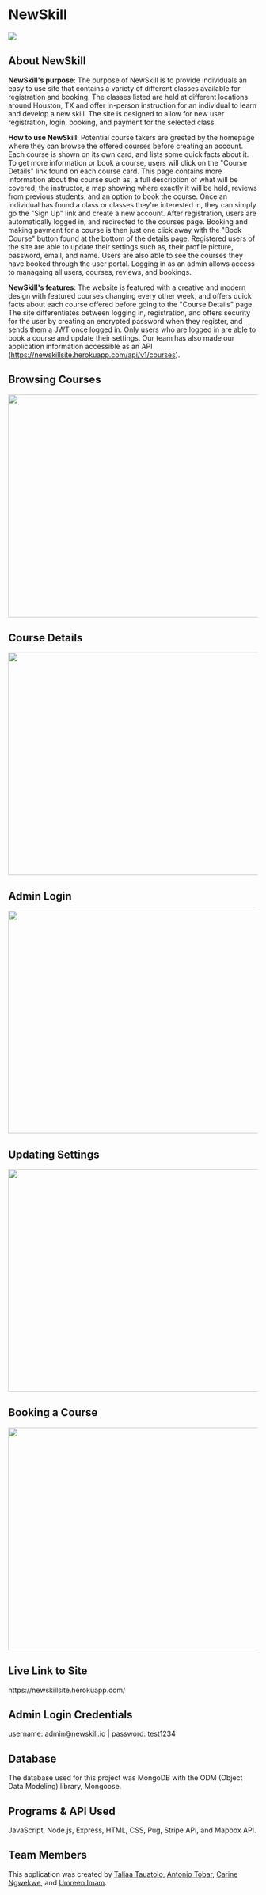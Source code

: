 # NewSkill

<img src='homepage.png'></img>

<h2> About NewSkill </h2>

<b>NewSkill's purpose</b>: The purpose of NewSkill is to provide individuals an easy to use site that contains a variety of 
different classes available for registration and booking. The classes listed are held at different locations around 
Houston, TX and offer in-person instruction for an individual to learn and develop a new skill. The site is designed 
to allow for new user registration, login, booking, and payment for the selected class.

<b>How to use NewSkill</b>: Potential course takers are greeted by the homepage where they can browse the offered courses
before creating an account. Each course is shown on its own card, and lists some quick facts about it. To 
get more information or book a course, users will click on the "Course Details" link found on each course card. This page 
contains more information about the course such as, a full description of what will be covered, the instructor, 
a map showing where exactly it will be held, reviews from previous students, and an option to book the course. Once an 
individual has found a class or classes they're interested in, they can simply go the "Sign Up" link and create a new account. 
After registration, users are automatically logged in, and redirected to the courses page. Booking and making payment
for a course is then just one click away with the "Book Course" button found at the bottom of the details page. Registered users of the site are
able to update their settings such as, their profile picture, password, email, and name. Users are also able to see the 
courses they have booked through the user portal. Logging in as an admin allows access to managaing all users, 
courses, reviews, and bookings. 

<b>NewSkill's features</b>: The website is featured with a creative and modern design with featured courses changing every 
other week, and offers quick facts about each course offered before going to the "Course Details" page. The site differentiates between logging in, registration, and offers security for the user by creating an 
encrypted password when they register, and sends them a JWT once logged in. Only users who are logged in are able to book a course and update their settings. 
Our team has also made our application information accessible as an API (https://newskillsite.herokuapp.com/api/v1/courses). 

<h2> Browsing Courses </h2> 
<img src='browse-course-gif.gif' width='700' height='450' ></img>

<h2> Course Details </h2>
<img src='course-details-gif.gif' width='700' height='450' ></img>

<h2> Admin Login </h2>
<img src='login-gif.gif' width='700' height='450'></img>

<h2> Updating Settings </h2>
<img src='update-settings-gif.gif' width='700' height='450'></img>

<h2> Booking a Course </h2> 
<img src='book-course-gif.gif' width='700' height='450'></img>

<h2> Live Link to Site </h2> 
https://newskillsite.herokuapp.com/

<h2> Admin Login Credentials </h2>
username: admin@newskill.io |
password: test1234

<h2> Database </h2>
The database used for this project was MongoDB with the ODM (Object Data Modeling) library, Mongoose.

<h2> Programs & API Used </h2> 
JavaScript, Node.js, Express, HTML, CSS, Pug, Stripe API, and Mapbox API. 

<h2> Team Members </h2>
This application was created by <a href='https://github.com/taliaa10'>Taliaa Tauatolo</a>, 
<a href='https://github.com/TonyTcode'>Antonio Tobar</a>, <a href='https://github.com/carinevic'>Carine Ngwekwe</a>,
and <a href='https://github.com/Umreen24'>Umreen Imam</a>.
